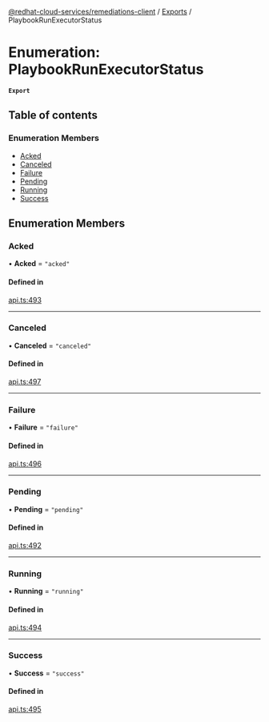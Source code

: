 [@redhat-cloud-services/remediations-client](../README.md) / [Exports](../modules.md) / PlaybookRunExecutorStatus

# Enumeration: PlaybookRunExecutorStatus

**`Export`**

## Table of contents

### Enumeration Members

- [Acked](PlaybookRunExecutorStatus.md#acked)
- [Canceled](PlaybookRunExecutorStatus.md#canceled)
- [Failure](PlaybookRunExecutorStatus.md#failure)
- [Pending](PlaybookRunExecutorStatus.md#pending)
- [Running](PlaybookRunExecutorStatus.md#running)
- [Success](PlaybookRunExecutorStatus.md#success)

## Enumeration Members

### Acked

• **Acked** = ``"acked"``

#### Defined in

[api.ts:493](https://github.com/RedHatInsights/javascript-clients/blob/main/packages/remediations/api.ts#L493)

___

### Canceled

• **Canceled** = ``"canceled"``

#### Defined in

[api.ts:497](https://github.com/RedHatInsights/javascript-clients/blob/main/packages/remediations/api.ts#L497)

___

### Failure

• **Failure** = ``"failure"``

#### Defined in

[api.ts:496](https://github.com/RedHatInsights/javascript-clients/blob/main/packages/remediations/api.ts#L496)

___

### Pending

• **Pending** = ``"pending"``

#### Defined in

[api.ts:492](https://github.com/RedHatInsights/javascript-clients/blob/main/packages/remediations/api.ts#L492)

___

### Running

• **Running** = ``"running"``

#### Defined in

[api.ts:494](https://github.com/RedHatInsights/javascript-clients/blob/main/packages/remediations/api.ts#L494)

___

### Success

• **Success** = ``"success"``

#### Defined in

[api.ts:495](https://github.com/RedHatInsights/javascript-clients/blob/main/packages/remediations/api.ts#L495)
